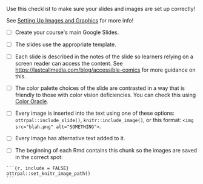 
Use this checklist to make sure your slides and images are set up correctly!

See [Setting Up Images and Graphics](https://www.ottrproject.org/writing_content_courses.html#Set_up_images) for more info!

- [ ] Create your course's main Google Slides.

- [ ] The slides use the appropriate template.

- [ ] Each slide is described in the notes of the slide so learners relying on a screen reader can access the content. See https://lastcallmedia.com/blog/accessible-comics for more guidance on this.

- [ ] The color palette choices of the slide are contrasted in a way that is friendly to those with color vision deficiencies.
You can check this using [Color Oracle](https://colororacle.org/).

- [ ] Every image is inserted into the text using one of these options: `ottrpal::include_slide()`, `knitr::include_image()`, or this format: `<img src="blah.png" alt="SOMETHING">`.

- [ ] Every image has alternative text added to it.

- [ ] The beginning of each Rmd contains this chunk so the images are saved in the correct spot:

`````
```{r, include = FALSE}
ottrpal::set_knitr_image_path()
```
`````
